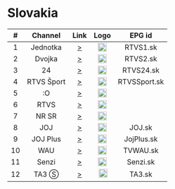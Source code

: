 <h1>Slovakia</h1>

| #   | Channel        | Link  | Logo | EPG id |
|:---:|:--------------:|:-----:|:----:|:------:|
| 1   | Jednotka    | [>](https://yoink-that-stv-jgskjbq68tnj.runkit.sh/?x=1) | <img height="20" src="https://i.imgur.com/T7EWAe7.png"/> | RTVS1.sk |
| 2   | Dvojka    | [>](https://yoink-that-stv-jgskjbq68tnj.runkit.sh/?x=2) | <img height="20" src="https://i.imgur.com/Ksi25UD.png"/> | RTVS2.sk |
| 3   | 24    | [>](https://yoink-that-stv-jgskjbq68tnj.runkit.sh/?x=3) | <img height="20" src="https://i.imgur.com/sdSsFU0.png"/> | RTVS24.sk |
| 4   | RTVS Šport    | [>](https://yoink-that-stv-jgskjbq68tnj.runkit.sh/?x=15) | <img height="20" src="https://i.imgur.com/YzHipRF.png"/> | RTVSSport.sk |
| 5   | :O    | [>](https://yoink-that-stv-jgskjbq68tnj.runkit.sh/?x=4) | <img height="20" src="https://i.imgur.com/Nf5gEDc.png"/> |
| 6   | RTVS    | [>](https://yoink-that-stv-jgskjbq68tnj.runkit.sh/?x=6) | <img height="20" src="https://i.imgur.com/Nf5gEDc.png"/> |
| 7   | NR SR    | [>](https://yoink-that-stv-jgskjbq68tnj.runkit.sh/?x=5) | <img height="20" src="https://i.imgur.com/sPDiS5q.png"/> |
| 8   | JOJ    | [>](https://st01-1.iptv.joj.sk/101-tv-pc.m3u8) | <img height="20" src="https://i.imgur.com/5BAWD0z.png"/> | JOJ.sk |
| 9   | JOJ Plus    | [>](https://st01-1.iptv.joj.sk/102-tv-pc.m3u8) | <img height="20" src="https://i.imgur.com/fKPliTj.png"/> | JojPlus.sk |
| 10   | WAU    | [>](https://st01-1.iptv.joj.sk/103-tv-pc.m3u8) | <img height="20" src="https://i.imgur.com/3M46moH.png"/> | TVWAU.sk |
| 11   | Senzi    | [>](http://lb.streaming.sk/senzi/stream/playlist.m3u8) | <img height="20" src="https://i.imgur.com/W82dwzf.png"/> | Senzi.sk |
| 12   | TA3 Ⓢ    | [>](https://get-a-flippin-ta3-url-dss6dgprdpjf.runkit.sh/) | <img height="20" src="https://i.imgur.com/kPFBxc9.png"/> | TA3.sk |
